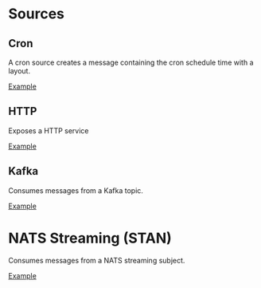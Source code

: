 # Sources

## Cron

A cron source creates a message containing the cron schedule time with a layout.

[Example](../examples/301-cron-log-pipeline.py)

## HTTP

Exposes a HTTP service

[Example](../examples/301-http-pipeline.py)

## Kafka

Consumes messages from a Kafka topic. 

[Example](../examples/301-kafka-pipeline.py)

# NATS Streaming (STAN)

Consumes messages from a NATS streaming subject.

[Example](../examples/301-stan-pipeline.py)

